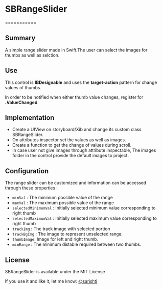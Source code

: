 # SBRangeSlider
===========

## Summary
A simple range slider made in Swift.The user can select the images for thumbs as well as selction.


## Use
This control is **IBDesignable** and uses the **target-action** pattern for change values of thumbs.

In order to be notified when either thumb value changes, register for **.ValueChanged**:

## Implementation

- Create a UIView on storyboard/Xib and change its custom class SBRangeSlider.
- On attributes inspector set the values as well as images. 
- Create a function to get the change of values during scroll.
- In case user not give images through attribute inspectable, The images folder in the control provide the default images to project.

## Configuration

The range slider can be customized and information can be accessed through these properties :

+ `minVal` : The minimum possible value of the range
+ `maxVal` : The maximum possible value of the range
+ `selectedMinimumVal` : Initially selected minimum value corresponding to right thumb
+ `selectedMaximumVal` : Initially selected maximum value corresponding to right thumb
+ `trackImg` : The track image with selected portion
+ `trackBgImg` : The image to represent unselected range.
+ `thumbImage`: Image for left and right thumb.
+ `minRange` : The minimum distable required between two thumbs.

## License
SBRangeSlider is available under the MIT License

If you use it and like it, let me know: [@sarishti](sarishti09@gmail.com)

